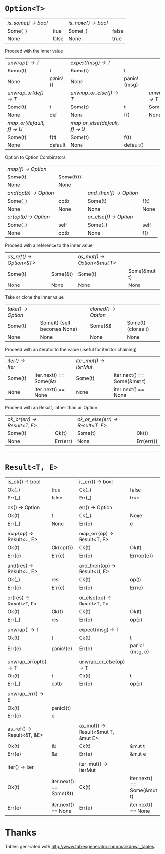 # `Option<T>`

|                            |                             |                                 |                             |
|----------------------------|-----------------------------|---------------------------------|-----------------------------|
| *is_some() -> bool*        |                             | *is_none() -> bool*             |                             |
| Some(_)                    | true                        | Some(_)                         | false                       |
| None                       | false                       | None                            | true                        |

Proceed with the inner value

|                            |                             |                                 |                             |                            |              |
|----------------------------|-----------------------------|---------------------------------|-----------------------------|----------------------------|--------------|
| *unwrap() -> T*            |                             | *expect(msg) -> T*              |                             |                            |              |
| Some(t)                    | t                           | Some(t)                         | t                           |                            |              |
| None                       | panic!()                    | None                            | panic!(msg)                 |                            |              |
| *unwrap_or(def) -> T*      |                             | *unwrap_or_else(f) -> T*        |                             | *unwrap_or_default() -> T* |              |
| Some(t)                    | t                           | Some(t)                         | t                           | Some(t)                    | t            |
| None                       | def                         | None                            | f()                         | None                       | T::default() |
| *map_or(default, f) -> U*  |                             | *map_or_else(default, f) -> U*  |                             |                            |              |
| Some(t)                    | f(t)                        | Some(t)                         | f(t)                        |                            |              |
| None                       | default                     | None                            | default()                   |                            |              |

Option to Option Combinators

|                            |                             |                                 |                             |
|----------------------------|-----------------------------|---------------------------------|-----------------------------|
| *map(f) -> Option<U>*      |                             |                                 |                             |
| Some(t)                    | Some(f(t))                  |                                 |                             |
| None                       | None                        |                                 |                             |
| *and(optb) -> Option<U>*   |                             | *and_then(f) -> Option<U>*      |                             |
| Some(_)                    | optb                        | Some(t)                         | f(t)                        |
| None                       | None                        | None                            | None                        |
| *or(optb) -> Option<T>*    |                             | *or_else(f) -> Option<T>*       |                             |
| Some(_)                    | self                        | Some(_)                         | self                        |
| None                       | optb                        | None                            | f()                         |

Proceed with a reference to the inner value

|                            |                             |                                 |                             |
|----------------------------|-----------------------------|---------------------------------|-----------------------------|
| *as_ref() -> Option<&T>*   |                             | *as_mut() -> Option<&mut T>*    |                             |
| Some(t)                    | Some(&t)                    | Some(t)                         | Some(&mut t)                |
| None                       | None                        | None                            | None                        |

Take or clone the inner value

|                            |                             |                                 |                             |
|----------------------------|-----------------------------|---------------------------------|-----------------------------|
| *take() -> Option<T>*      |                             | *cloned() -> Option<T>*         |                             |
| Some(t)                    | Some(t) (self becomes None) | Some(&t)                        | Some(t) (clones t)          |
| None                       | None                        | None                            | None                        |

Proceed with an iterator to the value (useful for iterator chaining)

|                            |                             |                                 |                             |
|----------------------------|-----------------------------|---------------------------------|-----------------------------|
| *iter() -> Iter<T>*        |                             | *iter_mut() -> IterMut<T>*      |                             |
| Some(t)                    | iter.next() == Some(&t)     | Some(t)                         | iter.next() == Some(&mut t) |
| None                       | iter.next() == None         | None                            | iter.next() == None         |

Proceed with an Result, rather than an Option

|                              |                             |                                   |                             |
|------------------------------|-----------------------------|-----------------------------------|-----------------------------|
| *ok_or(err) -> Result<T, E>* |                             | *ok_or_else(err) -> Result<T, E>* |                             |
| Some(t)                      | Ok(t)                       | Some(t)                           | Ok(t)                       |
| None                         | Err(err)                    | None                              | Err(err())                  |

---

# `Result<T, E>`

|                            |                         |                                    |                             |                              |              |
|----------------------------|-------------------------|------------------------------------|-----------------------------|------------------------------|--------------|
| is_ok() -> bool            |                         | is_err() -> bool                   |                             |                              |              |
| Ok(_)                      | true                    | Ok(_)                              | false                       |                              |              |
| Err(_)                     | false                   | Err(_)                             | true                        |                              |              |
|                            |                         |                                    |                             |                              |              |
| ok() -> Option<T>          |                         | err() -> Option<E>                 |                             |                              |              |
| Ok(t)                      | t                       | Ok(_)                              | None                        |                              |              |
| Err(_)                     | None                    | Err(e)                             | e                           |                              |              |
|                            |                         |                                    |                             |                              |              |
| map(op) -> Result<U, E>    |                         | map_err(op) -> Result<T, F>        |                             |                              |              |
| Ok(t)                      | Ok(op(t))               | Ok(t)                              | Ok(t)                       |                              |              |
| Err(e)                     | Err(e)                  | Err(e)                             | Err(op(e))                  |                              |              |
|                            |                         |                                    |                             |                              |              |
| and(res) -> Result<U, E>   |                         | and_then(op) -> Result<U, E>       |                             |                              |              |
| Ok(_)                      | res                     | Ok(t)                              | op(t)                       |                              |              |
| Err(e)                     | Err(e)                  | Err(e)                             | Err(e)                      |                              |              |
|                            |                         |                                    |                             |                              |              |
| or(res) -> Result<T, F>    |                         | or_else(op) -> Result<T, F>        |                             |                              |              |
| Ok(t)                      | Ok(t)                   | Ok(t)                              | Ok(t)                       |                              |              |
| Err(_)                     | res                     | Err(e)                             | op(e)                       |                              |              |
|                            |                         |                                    |                             |                              |              |
| unwrap() -> T              |                         | expect(msg) -> T                   |                             |                              |              |
| Ok(t)                      | t                       | Ok(t)                              | t                           |                              |              |
| Err(e)                     | panic!(e)               | Err(e)                             | panic!(msg, e)              |                              |              |
|                            |                         |                                    |                             |                              |              |
| unwrap_or(optb) -> T       |                         | unwrap_or_else(op) -> T            |                             | unwrap_or_default(self) -> T |              |
| Ok(t)                      | t                       | Ok(t)                              | t                           | Ok(t)                        | t            |
| Err(_)                     | optb                    | Err(e)                             | op(e)                       | Err(e)                       | T::default() |
|                            |                         |                                    |                             |                              |              |
| unwrap_err() -> E          |                         |                                    |                             |                              |              |
| Ok(t)                      | panic!(t)               |                                    |                             |                              |              |
| Err(e)                     | e                       |                                    |                             |                              |              |
|                            |                         |                                    |                             |                              |              |
| as_ref() -> Result<&T, &E> |                         | as_mut() -> Result<&mut T, &mut E> |                             |                              |              |
| Ok(t)                      | &t                      | Ok(t)                              | &mut t                      |                              |              |
| Err(e)                     | &e                      | Err(e)                             | &mut e                      |                              |              |
|                            |                         |                                    |                             |                              |              |
| iter() -> Iter<T>          |                         | iter_mut() -> IterMut<T>           |                             |                              |              |
| Ok(t)                      | iter.next() == Some(&t) | Ok(t)                              | iter.next() == Some(&mut t) |                              |              |
| Err(e)                     | iter.next() == None     | Err(e)                             | iter.next() == None         |                              |              |

# Thanks

Tables generated with http://www.tablesgenerator.com/markdown_tables.
